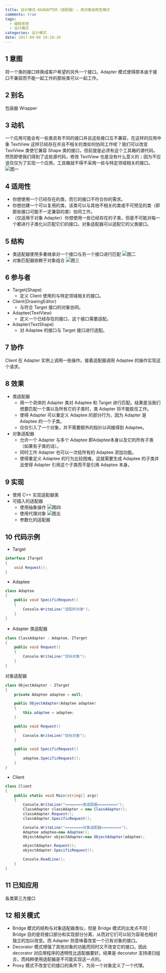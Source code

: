 ```yaml
---
title: 设计模式-06ADAPTER（适配器）— 类对象结构型模式
comments: true
tags:
  - 编程思想
  - 设计模式
categories: 设计模式
date: 2017-09-09 19:18:20
---
```

## 1 意图

将一个类的接口转换成客户希望的另外一个接口。Adapter 模式使得原本由于接口不兼容而不能一起工作的那些类可以一起工作。

## 2 别名

包装器 Wrapper

## 3 动机

一个应用可能会有一些类具有不同的接口并且这些接口互不兼容，在这样的应用中象 TextView 这样已经存在并且不相关的类如何协同工作呢？我们可以改变 TextView 类使它兼容 Shape 类的接口，但前提是必须有这个工具箱的源代码。然而即使我们得到了这些源代码，修改 TextView 也是没有什么意义的；因为不应该仅仅为了实现一个应用，工具箱就不得不采用一些与特定领域相关的接口。
![图一](/images/posts/适配器1.jpg)

<!--more-->

## 4 适用性

- 你想使用一个已经存在的类，而它的接口不符合你的需求。
- 你想创建一个可以复用的类，该类可以与其他不相关的类或不可预见的类（即那些接口可能不一定兼容的类）协同工作。
- （仅适用于对象 Adapter）你想使用一些已经存在的子类，但是不可能对每一个都进行子类化以匹配它们的接口。对象适配器可以适配它的父类接口。

## 5 结构

- 类适配器使用多重继承对一个接口与另一个接口进行匹配
![图二](/images/posts/适配器2.jpg)
- 对象匹配器依赖于对象组合
![图三](/images/posts/适配器3.jpg)

## 6 参与者

- Target(Shape)
  - 定义 Client 使用的与特定领域相关的接口。
- Client(DrawingEditor)
  - 与符合 Target 接口的对象协同。
- Adaptee(TextView)
  - 定义一个已经存在的接口，这个接口需要适配。
- Adapter(TextShape)
  - 对 Adaptee 的接口与 Target 接口进行适配。

## 7 协作

Client 在 Adapter 实例上调用一些操作。接着适配器调用 Adaptee 的操作实现这个请求。

## 8 效果

- 类适配器
  - 用一个具体的 Adapter 类对 Adaptee 和 Target 进行匹配。结果是当我们想要匹配一个类以及所有它的子类时，类 Adapter 将不能胜任工作。
  - 使得 Adapter 可以重定义 Adaptee 的部分行为，因为 Adapter 是 Adaptee 的一个子类。
  - 仅仅引入了一个对象，并不需要额外的指针以间接得到 Adaptee。
- 对象适配器
  - 允许一个 Adapter 与多个 Adaptee 即Adaptee本身以及它的所有子类（如果有子类的话）。
  - 同时工作 Adapter 也可以一次给所有的 Adaptee 添加功能。
  - 使得重定义 Adaptee 的行为比较困难。这就需要生成 Adaptee 的子类并且使得 Adapter 引用这个子类而不是引用 Adaptee 本身。

## 9 实现

- 使用 C++ 实现适配器类
- 可插入的适配器
  - 使用抽象操作
  ![图四](/images/posts/适配器4.jpg)
  - 使用代理对象
  ![图五](/images/posts/适配器5.jpg)
  - 参数化的适配器

## 10 代码示例

- Target
```c#
interface ITarget
{
    void Request();
}
```
- Adaptee
```c#
class Adaptee
{
    public void SpecificRequest()
    {
        Console.WriteLine("适配的对象");
    }
}
```
- Adapter
类适配器
```c#
class ClassAdapter : Adaptee, ITarget
{
    public void Request()
    {
        Console.WriteLine("目标对象");
    }
}
```
  对象适配器
  ```c#
  class ObjectAdapter : ITarget
  {
      private Adaptee adaptee = null;

      public ObjectAdapter(Adaptee adaptee)
      {
          this.adaptee = adaptee;
      }

      public void Request()
      {
          Console.WriteLine("目标对象");
      }

      public void SpecificRequest()
      {
          adaptee.SpecificRequest();
      }
  }
  ```
- Client
```c#
class Client
{
    public static void Main(string[] args)
    {
        Console.WriteLine("========类适配器=========");
        ClassAdapter classAdapter = new ClassAdapter();
        classAdapter.Request();
        classAdapter.SpecificRequest();

        Console.WriteLine("========对象适配器=========");
        Adaptee adaptee=new Adaptee();
        ObjectAdapter objectAdapter=new ObjectAdapter(adaptee);

        objectAdapter.Request();
        objectAdapter.SpecificRequest();

        Console.ReadLine();
    }
}
```

## 11 已知应用

各类第三方接口

## 12 相关模式

- Bridge 模式的结构与对象适配器类似，但是 Bridge 模式的出发点不同：Bridge 目的是将接口部分和实现部分分离，从而对它们可以较为容易也相对独立的加以改变。而 Adapter 则意味着改变一个已有对象的接口。
- Decorator 模式增强了其他对象的功能而同时又不改变它的接口。因此 decorator 对应用程序的透明性比适配器要好。结果是 decorator 支持递归组合，而纯粹使用适配器是不可能实现这一点的。
- Proxy 模式不改变它的接口的条件下，为另一个对象定义了一个代理。